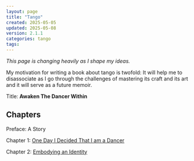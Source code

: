 ```yaml
---
layout: page
title: "Tango"
created: 2025-05-05
updated: 2025-05-08
version: 2.1.1
categories: tango
tags:
---
```


_This page is changing heavily as I shape my ideas._

My motivation for writing a book about tango is twofold: It will help me to disassociate as I go through the challenges of mastering its craft and its art and it will serve as a future memoir.

Title: **Awaken The Dancer Within**

## Chapters
Preface: A Story

Chapter 1: [One Day I Decided That I am a Dancer](tango/one-day-i-decided-that-i-am-a-dancer)

Chapter 2: [Embodying an Identity](tango/chapter-2)
